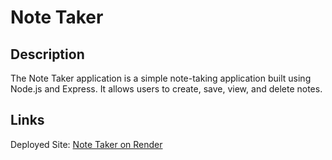 # Note Taker 

## Description
The Note Taker application is a simple note-taking application built using Node.js and Express. It allows users to create, save, view, and delete notes.

## Links
Deployed Site: [Note Taker on Render](https://note-taker-s7en.onrender.com/)
